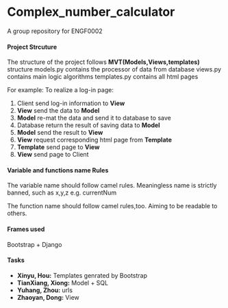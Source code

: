 # Complex_number_calculator
A group repository for ENGF0002 

#### Project Strcuture

The structure of the project follows **MVT(Models,Views,templates)** structure
models.py contains the processor of data from database 
views.py contains main logic algorithms 
templates.py contains all html pages

For example:
To realize a log-in page:
 1. Client send log-in information to **View**
 2. **View** send the data to **Model**
 3. **Model** re-mat the data and send it to database to save
 4. Database return the result of saving data to **Model**
 5. **Model** send the result to **View**
 6. **View** request corresponding html page from **Template**
 7. **Template** send page to **View**
 8. **View** send page to Client

#### Variable and functions name Rules
The variable name should follow camel rules. Meaningless name is strictly banned, such as x,y,z
e.g. currentNum

The function name should follow camel rules,too. Aiming to be readable to others.
#### Frames used 
Bootstrap + Django

#### Tasks 

 - **Xinyu, Hou:** Templates genrated by Bootstrap
 - **TianXiang, Xiong:** Model + SQL
 - **Yuhang, Zhou:** urls
 - **Zhaoyan, Dong:** View

 #### 